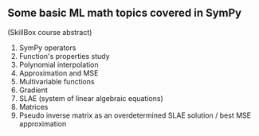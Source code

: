 ## Some basic ML math topics covered in SymPy
(SkillBox course abstract)

1. SymPy operators
2. Function's properties study
3. Polynomial interpolation
4. Approximation and MSE
5. Multivariable functions
6. Gradient
7. SLAE (system of linear algebraic equations)
8. Matrices
9. Pseudo inverse matrix as an overdetermined SLAE solution / best MSE approximation
